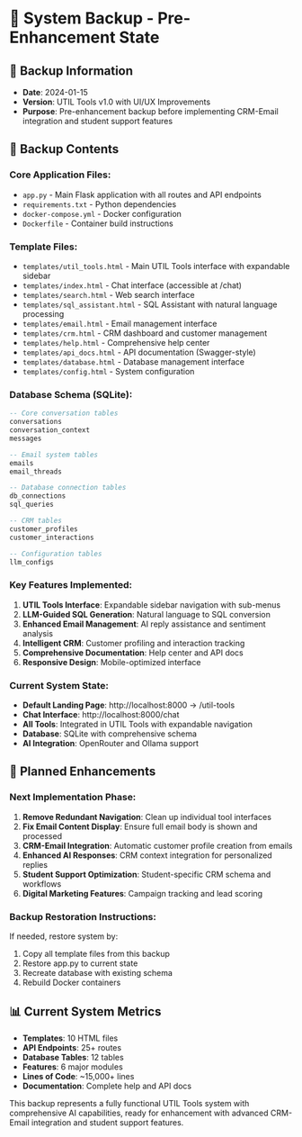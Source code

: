 # 🔄 System Backup - Pre-Enhancement State

## 📅 **Backup Information**
- **Date**: 2024-01-15
- **Version**: UTIL Tools v1.0 with UI/UX Improvements
- **Purpose**: Pre-enhancement backup before implementing CRM-Email integration and student support features

## 📁 **Backup Contents**

### **Core Application Files:**
- `app.py` - Main Flask application with all routes and API endpoints
- `requirements.txt` - Python dependencies
- `docker-compose.yml` - Docker configuration
- `Dockerfile` - Container build instructions

### **Template Files:**
- `templates/util_tools.html` - Main UTIL Tools interface with expandable sidebar
- `templates/index.html` - Chat interface (accessible at /chat)
- `templates/search.html` - Web search interface
- `templates/sql_assistant.html` - SQL Assistant with natural language processing
- `templates/email.html` - Email management interface
- `templates/crm.html` - CRM dashboard and customer management
- `templates/help.html` - Comprehensive help center
- `templates/api_docs.html` - API documentation (Swagger-style)
- `templates/database.html` - Database management interface
- `templates/config.html` - System configuration

### **Database Schema (SQLite):**
```sql
-- Core conversation tables
conversations
conversation_context
messages

-- Email system tables
emails
email_threads

-- Database connection tables
db_connections
sql_queries

-- CRM tables
customer_profiles
customer_interactions

-- Configuration tables
llm_configs
```

### **Key Features Implemented:**
1. **UTIL Tools Interface**: Expandable sidebar navigation with sub-menus
2. **LLM-Guided SQL Generation**: Natural language to SQL conversion
3. **Enhanced Email Management**: AI reply assistance and sentiment analysis
4. **Intelligent CRM**: Customer profiling and interaction tracking
5. **Comprehensive Documentation**: Help center and API docs
6. **Responsive Design**: Mobile-optimized interface

### **Current System State:**
- **Default Landing Page**: http://localhost:8000 → /util-tools
- **Chat Interface**: http://localhost:8000/chat
- **All Tools**: Integrated in UTIL Tools with expandable navigation
- **Database**: SQLite with comprehensive schema
- **AI Integration**: OpenRouter and Ollama support

## 🎯 **Planned Enhancements**

### **Next Implementation Phase:**
1. **Remove Redundant Navigation**: Clean up individual tool interfaces
2. **Fix Email Content Display**: Ensure full email body is shown and processed
3. **CRM-Email Integration**: Automatic customer profile creation from emails
4. **Enhanced AI Responses**: CRM context integration for personalized replies
5. **Student Support Optimization**: Student-specific CRM schema and workflows
6. **Digital Marketing Features**: Campaign tracking and lead scoring

### **Backup Restoration Instructions:**
If needed, restore system by:
1. Copy all template files from this backup
2. Restore app.py to current state
3. Recreate database with existing schema
4. Rebuild Docker containers

## 📊 **Current System Metrics**
- **Templates**: 10 HTML files
- **API Endpoints**: 25+ routes
- **Database Tables**: 12 tables
- **Features**: 6 major modules
- **Lines of Code**: ~15,000+ lines
- **Documentation**: Complete help and API docs

This backup represents a fully functional UTIL Tools system with comprehensive AI capabilities, ready for enhancement with advanced CRM-Email integration and student support features.
